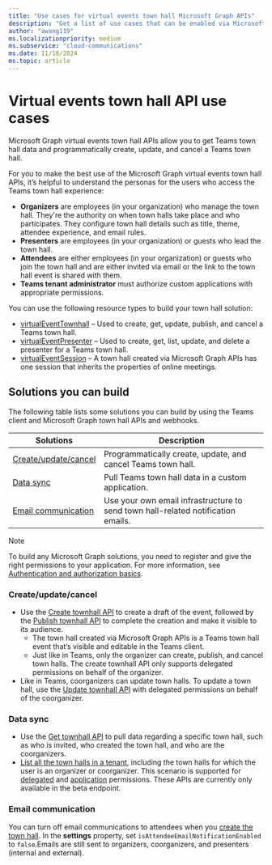```yaml
---
title: "Use cases for virtual events town hall Microsoft Graph APIs"
description: "Get a list of use cases that can be enabled via Microsoft Graph virtual events town hall APIs."
author: "awang119"
ms.localizationpriority: medium
ms.subservice: "cloud-communications"
ms.date: 11/18/2024
ms.topic: article
---
```

# Virtual events town hall API use cases

Microsoft Graph virtual events town hall APIs allow you to get Teams town hall data and programmatically create, update, and cancel a Teams town hall.

For you to make the best use of the Microsoft Graph virtual events town hall APIs, it’s helpful to understand the personas for the users who access the Teams town hall experience: 

- **Organizers** are employees (in your organization) who manage the town hall. They're the authority on when town halls take place and who participates. They configure town hall details such as title, theme, attendee experience, and email rules.
- **Presenters** are employees (in your organization) or guests who lead the town hall.  
- **Attendees** are either employees (in your organization) or guests who join the town hall and are either invited via email or the link to the town hall event is shared with them.  
- **Teams tenant administrator** must authorize custom applications with appropriate permissions.

You can use the following resource types to build your town hall solution: 
- [virtualEventTownhall](/graph/api/resources/virtualeventtownhall) – Used to create, get, update, publish, and cancel a Teams town hall.    
- [virtualEventPresenter](/graph/api/resources/virtualeventpresenter) – Used to create, get, list, update, and delete a presenter for a Teams town hall.   
- [virtualEventSession](/graph/api/resources/virtualeventsession) – A town hall created via Microsoft Graph APIs has one session that inherits the properties of online meetings.  

## Solutions you can build 
The following table lists some solutions you can build by using the Teams client and Microsoft Graph town hall APIs and webhooks. 

| Solutions     | Description   |
| ------------- | ------------- |
| [Create/update/cancel](#createupdatecancel) | Programmatically create, update, and cancel Teams town hall.|
| [Data sync](#data-sync) | Pull Teams town hall data in a custom application. |
| [Email communication](#email-communication)| Use your own email infrastructure to send town hall-related notification emails. |

> [!NOTE]
> To build any Microsoft Graph solutions, you need to register and give the right permissions to your application. For more information, see [Authentication and authorization basics](/graph/auth/auth-concepts).

### Create/update/cancel 

- Use the [Create townhall API](/graph/api/virtualeventsroot-post-townhalls) to create a draft of the event, followed by the [Publish townhall API](/graph/api/virtualeventtownhall-publish) to complete the creation and make it visible to its audience.
   - The town hall created via Microsoft Graph APIs is a Teams town hall event that’s visible and editable in the Teams client. 
   - Just like in Teams, only the organizer can create, publish, and cancel town halls. The create townhall API only supports delegated permissions on behalf of the organizer.  
- Like in Teams, coorganizers can update town halls. To update a town hall, use the [Update townhall API](/graph/api/virtualeventtownhall-update) with delegated permissions on behalf of the coorganizer.

### Data sync 

- Use the [Get townhall API](/graph/api/virtualeventtownhall-get) to pull data regarding a specific town hall, such as who is invited, who created the town hall, and who are the coorganizers.
- [List all the town halls in a tenant](/graph/api/virtualeventsroot-list-townhalls), including the town halls for which the user is an organizer or coorganizer. This scenario is supported for [delegated](/graph/api/virtualeventtownhall-getbyuserrole) and [application](/graph/api/virtualeventtownhall-getbyuseridandrole) permissions. These APIs are currently only available in the beta endpoint. 

### Email communication

You can turn off email communications to attendees when you [create the town hall](/graph/api/virtualeventsroot-post-townhalls). In the **settings** property, set `isAttendeeEmailNotificationEnabled` to `false`.Emails are still sent to organizers, coorganizers, and presenters (internal and external).
